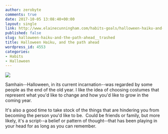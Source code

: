 ```yaml
---
author: zerobyte
comments: true
date: 2017-10-05 13:08:40+00:00
layout: single
link: http://www.elainecunningham.com/habits-goals/halloween-haiku-and-the-path-ahead__trashed/
published: false
slug: halloween-haiku-and-the-path-ahead__trashed
title: Halloween Haiku, and the path ahead
wordpress_id: 4553
categories:
- Habits
- Halloween
---
```


[![](http://www.elainecunningham.com/wp-content/uploads/2017/10/Not-a-princess-haiku.jpg)](http://www.elainecunningham.com/wp-content/uploads/2017/10/Not-a-princess-haiku.jpg)




Samhain--Halloween, in its current incarnation--was regarded by some people as the end of the old year. I like the idea of choosing costumes that represent what you'd like to change and how you'd like to grow in the coming year.




It's also a good time to take stock of the things that are hindering you from becoming the person you'd like to be.  Could be friends or family, but more likely, it's a script--a belief or pattern of thought--that has been playing in your head for as long as you can remember.
